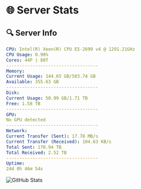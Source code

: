 # 🌐 Server Stats
## 🔍 Server Info
```yaml
CPU: Intel(R) Xeon(R) CPU E5-2699 v4 @ 1291.21GHz
CPU Usage: 0.90%
Cores: 44P | 88T
-----------------------------------
Memory:
Current Usage: 144.65 GB/503.74 GB
Available: 355.63 GB
-----------------------------------
Disk:
Current Usage: 50.99 GB/1.71 TB
Free: 1.58 TB
-----------------------------------
GPU:
No GPU detected
-----------------------------------
Network:
Current Transfer (Sent): 17.78 MB/s
Current Transfer (Received): 104.63 KB/s
Total Sent: 170.94 TB
Total Received: 2.52 TB
-----------------------------------
Uptime:
24d 0h 46m 54s
```
![GitHub Stats](https://img.shields.io/badge/Updated-2025-03-03_23:30:12-blue)